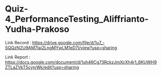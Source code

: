 # Quiz-4_PerformanceTesting_Aliffrianto-Yudha-Prakoso

Link Record : https://drive.google.com/file/d/1u7_-SQQzN2U9AM7Iai2LngMYwLM1eD7I/view?usp=sharing 

Link Report : https://docs.google.com/document/d/1uh46Cg73RckzJmXcXh4r1_6KUWH9ZTLaZVkT5cyjvWk/edit?usp=sharing 
